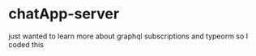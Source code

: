 # chatApp-server

just wanted to learn more about graphql subscriptions and typeorm so I coded this
